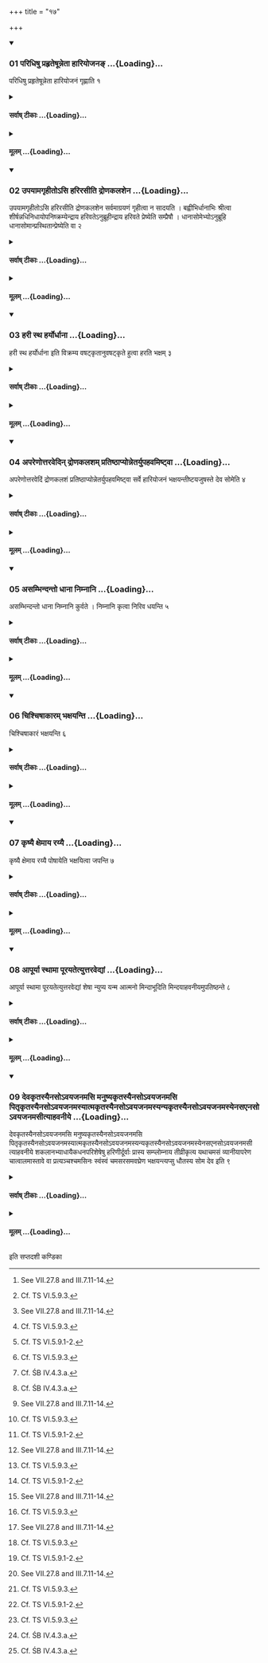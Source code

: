 +++
title = "१७"

+++

<div class="js_include" includetitle="true" newlevelforh1="3" unfilled url="/vedAH_yajuH/taittirIyam/sUtram/ApastambaH/shrautam/vishvAsa-prastutiH/13/17/01_paridhiShu_prahRteShUnnetA_hAriyojana~N.md">
<details open><summary><h3>01 परिधिषु प्रहृतेषून्नेता हारियोजनङ् ...{Loading}...</h3></summary>

परिधिषु प्रहृतेषून्नेता हारियोजनं गृह्णाति १
</details>
</div>
<div class="js_include collapsed" newlevelforh1="4" title="सर्वाष् टीकाः" unfilled url="/vedAH_yajuH/taittirIyam/sUtram/ApastambaH/shrautam/sarvASh_TIkAH/13/17/01_paridhiShu_prahRteShUnnetA_hAriyojana~N.md">
<details><summary><h4>सर्वाष् टीकाः ...{Loading}...</h4></summary>
<details><summary>थिते</summary>

1. After the enclosing sticks have been thrown (in the fire)[^1], the Unnetr takes the Hariyojana (-scoop).[^2]  

[^1]: See VII.27.8 and III.7.11-14.  

[^2]: Cf. TS VI.5.9.3.  
</details>
</details>
</div>
<div class="js_include collapsed" newlevelforh1="4" title="मूलम्" unfilled url="/vedAH_yajuH/taittirIyam/sUtram/ApastambaH/shrautam/mUlam/13/17/01_paridhiShu_prahRteShUnnetA_hAriyojana~N.md">
<details><summary><h4>मूलम् ...{Loading}...</h4></summary>

परिधिषु प्रहृतेषून्नेता हारियोजनं गृह्णाति १
</details>
</div>
<div class="js_include" includetitle="true" newlevelforh1="3" unfilled url="/vedAH_yajuH/taittirIyam/sUtram/ApastambaH/shrautam/vishvAsa-prastutiH/13/17/02_upayAmagRhIto-si_harirasIti_droNakalashena.md">
<details open><summary><h3>02 उपयामगृहीतोऽसि हरिरसीति द्रोणकलशेन ...{Loading}...</h3></summary>

उपयामगृहीतोऽसि हरिरसीति द्रोणकलशेन सर्वमाग्रयणं गृहीत्वा न सादयति । बह्वीभिर्धानाभिः श्रीत्वा शीर्षन्नधिनिधायोपनिष्क्रम्येन्द्राय हरिवतेऽनुब्रूहीन्द्राय हरिवते प्रेष्येति सम्प्रैषौ । धानासोमेभ्योऽनुब्रूहि धानासोमान्प्रस्थितान्प्रेष्येति वा २
</details>
</div>
<div class="js_include collapsed" newlevelforh1="4" title="सर्वाष् टीकाः" unfilled url="/vedAH_yajuH/taittirIyam/sUtram/ApastambaH/shrautam/sarvASh_TIkAH/13/17/02_upayAmagRhIto-si_harirasIti_droNakalashena.md">
<details><summary><h4>सर्वाष् टीकाः ...{Loading}...</h4></summary>
<details><summary>थिते</summary>

2. With upayāmagr̥hīto'si...[^1] having taken the entire (remaining quantity of Soma) in the Āgrayaṇa-vessel[^2] by means of (i.e. into) the Droṇakalaśa (the Adhvaryu) does not deposit it (on the mound). Having mixed many fried grains (in the Soma),[^3] having placed (the Droṇakalaśa) on the head,[^4] having stepped (towards the Āhavanīya), (he utters) the two orders, “Do you recite the introductory verse for Harivat Indra,” and “Do you order, (the Hotr̥ to recite the offering verse) for Indra Harivat", or “Do you recite the invitatory verse for (the offering of) Soma mixed with fried grains”[^5] and “Do you order (the Hotr̥ to recite the offering verse for the offering of) Soma mixed with fried grains started going towards Indra Harivat).[^6]"   

[^1]: See TS 1.4.28.a   

[^2]: Previously one third of the Soma-juice was taken each for the Savitr̥-scoop and the Pātnīvata-scoop: see XIII. 13.1; XIII. 14.7.
For this Sūtra cf. KS XXVIII.9; MS IV.7.4.   

[^3]: Cf. TS VI.5.9.1-2.  

[^4]: Cf. TS VI.5.9.3.  

[^5]: Cf. ŚB IV.4.3.a.  

[^6]: Cf. ŚB IV.4.3.a.  
</details>
</details>
</div>
<div class="js_include collapsed" newlevelforh1="4" title="मूलम्" unfilled url="/vedAH_yajuH/taittirIyam/sUtram/ApastambaH/shrautam/mUlam/13/17/02_upayAmagRhIto-si_harirasIti_droNakalashena.md">
<details><summary><h4>मूलम् ...{Loading}...</h4></summary>

उपयामगृहीतोऽसि हरिरसीति द्रोणकलशेन सर्वमाग्रयणं गृहीत्वा न सादयति । बह्वीभिर्धानाभिः श्रीत्वा शीर्षन्नधिनिधायोपनिष्क्रम्येन्द्राय हरिवतेऽनुब्रूहीन्द्राय हरिवते प्रेष्येति सम्प्रैषौ । धानासोमेभ्योऽनुब्रूहि धानासोमान्प्रस्थितान्प्रेष्येति वा २
</details>
</div>
<div class="js_include" includetitle="true" newlevelforh1="3" unfilled url="/vedAH_yajuH/taittirIyam/sUtram/ApastambaH/shrautam/vishvAsa-prastutiH/13/17/03_harI_stha_haryordhAnA.md">
<details open><summary><h3>03 हरी स्थ हर्योर्धाना ...{Loading}...</h3></summary>

हरी स्थ हर्योर्धाना इति विक्रम्य वषट्कृतानुवषट्कृते हुत्वा हरति भक्षम् ३
</details>
</div>
<div class="js_include collapsed" newlevelforh1="4" title="सर्वाष् टीकाः" unfilled url="/vedAH_yajuH/taittirIyam/sUtram/ApastambaH/shrautam/sarvASh_TIkAH/13/17/03_harI_stha_haryordhAnA.md">
<details><summary><h4>सर्वाष् टीकाः ...{Loading}...</h4></summary>
<details><summary>थिते</summary>

3. Having stepped out[^1] (and then) having made the libation with harī stha haryor dhānāḥ...[^2] after the Vaṣaṭ and subsequent Vaṣaṭ have been uttered,[^3] (the Unnetr̥) carries (the remnant into the Sadas) for consuming.   

[^1]: Cf. TS VI.5.9.3.  

[^2]: TS 1.4.28.b-c.  

[^3]: Cf. ŚB IV.4.3.9.   
</details>
</details>
</div>
<div class="js_include collapsed" newlevelforh1="4" title="मूलम्" unfilled url="/vedAH_yajuH/taittirIyam/sUtram/ApastambaH/shrautam/mUlam/13/17/03_harI_stha_haryordhAnA.md">
<details><summary><h4>मूलम् ...{Loading}...</h4></summary>

हरी स्थ हर्योर्धाना इति विक्रम्य वषट्कृतानुवषट्कृते हुत्वा हरति भक्षम् ३
</details>
</div>
<div class="js_include" includetitle="true" newlevelforh1="3" unfilled url="/vedAH_yajuH/taittirIyam/sUtram/ApastambaH/shrautam/vishvAsa-prastutiH/13/17/04_apareNottaravedin_droNakalasham_pratiShThApyonnetaryupahavamiShTvA.md">
<details open><summary><h3>04 अपरेणोत्तरवेदिन् द्रोणकलशम् प्रतिष्ठाप्योन्नेतर्युपहवमिष्ट्वा ...{Loading}...</h3></summary>

अपरेणोत्तरवेदिं द्रोणकलशं प्रतिष्ठाप्योन्नेतर्युपहवमिष्ट्वा सर्वे हारियोजनं भक्षयन्तीष्टयजुषस्ते देव सोमेति ४
</details>
</div>
<div class="js_include collapsed" newlevelforh1="4" title="सर्वाष् टीकाः" unfilled url="/vedAH_yajuH/taittirIyam/sUtram/ApastambaH/shrautam/sarvASh_TIkAH/13/17/04_apareNottaravedin_droNakalasham_pratiShThApyonnetaryupahavamiShTvA.md">
<details><summary><h4>सर्वाष् टीकाः ...{Loading}...</h4></summary>
<details><summary>थिते</summary>

4. After (the Unnets) has placed the Dronakalasa to the west of the Uttaravedi,[^1] having saught the invitation from the Unnetr̥[^2] they all drink the (remnant in the) Hāriyojana with iṣṭayajuṣaste deva soma...[^3]  

[^1]: See TS VI.5.9.4 and cp. Sūtra 8.  

[^2]: Cf. TS VI.5.9.4.  

[^3]: TS III.2.5.0.  
</details>
</details>
</div>
<div class="js_include collapsed" newlevelforh1="4" title="मूलम्" unfilled url="/vedAH_yajuH/taittirIyam/sUtram/ApastambaH/shrautam/mUlam/13/17/04_apareNottaravedin_droNakalasham_pratiShThApyonnetaryupahavamiShTvA.md">
<details><summary><h4>मूलम् ...{Loading}...</h4></summary>

अपरेणोत्तरवेदिं द्रोणकलशं प्रतिष्ठाप्योन्नेतर्युपहवमिष्ट्वा सर्वे हारियोजनं भक्षयन्तीष्टयजुषस्ते देव सोमेति ४
</details>
</div>
<div class="js_include" includetitle="true" newlevelforh1="3" unfilled url="/vedAH_yajuH/taittirIyam/sUtram/ApastambaH/shrautam/vishvAsa-prastutiH/13/17/05_asambhindanto_dhAnA_nimnAni.md">
<details open><summary><h3>05 असम्भिन्दन्तो धाना निम्नानि ...{Loading}...</h3></summary>

असम्भिन्दन्तो धाना निम्नानि कुर्वते । निम्नानि कृत्वा निरिव धयन्ति ५
</details>
</div>
<div class="js_include collapsed" newlevelforh1="4" title="सर्वाष् टीकाः" unfilled url="/vedAH_yajuH/taittirIyam/sUtram/ApastambaH/shrautam/sarvASh_TIkAH/13/17/05_asambhindanto_dhAnA_nimnAni.md">
<details><summary><h4>सर्वाष् टीकाः ...{Loading}...</h4></summary>
<details><summary>थिते</summary>

5. Without breaking them, they make the fried grains into small (particles).[^1] Having made small particles they swallow (them)[^2] as it were.  

[^1]: Cf. TS VI.5.9.3-4.  

[^2]: Cf. KS XXVII.9.  
</details>
</details>
</div>
<div class="js_include collapsed" newlevelforh1="4" title="मूलम्" unfilled url="/vedAH_yajuH/taittirIyam/sUtram/ApastambaH/shrautam/mUlam/13/17/05_asambhindanto_dhAnA_nimnAni.md">
<details><summary><h4>मूलम् ...{Loading}...</h4></summary>

असम्भिन्दन्तो धाना निम्नानि कुर्वते । निम्नानि कृत्वा निरिव धयन्ति ५
</details>
</div>
<div class="js_include" includetitle="true" newlevelforh1="3" unfilled url="/vedAH_yajuH/taittirIyam/sUtram/ApastambaH/shrautam/vishvAsa-prastutiH/13/17/06_chishchiShAkAram_bhaxayanti.md">
<details open><summary><h3>06 चिश्चिषाकारम् भक्षयन्ति ...{Loading}...</h3></summary>

चिश्चिषाकारं भक्षयन्ति ६
</details>
</div>
<div class="js_include collapsed" newlevelforh1="4" title="सर्वाष् टीकाः" unfilled url="/vedAH_yajuH/taittirIyam/sUtram/ApastambaH/shrautam/sarvASh_TIkAH/13/17/06_chishchiShAkAram_bhaxayanti.md">
<details><summary><h4>सर्वाष् टीकाः ...{Loading}...</h4></summary>
<details><summary>थिते</summary>

6. They eat (the fried grains) making the sound ciṣ ciṣ.  
</details>
</details>
</div>
<div class="js_include collapsed" newlevelforh1="4" title="मूलम्" unfilled url="/vedAH_yajuH/taittirIyam/sUtram/ApastambaH/shrautam/mUlam/13/17/06_chishchiShAkAram_bhaxayanti.md">
<details><summary><h4>मूलम् ...{Loading}...</h4></summary>

चिश्चिषाकारं भक्षयन्ति ६
</details>
</div>
<div class="js_include" includetitle="true" newlevelforh1="3" unfilled url="/vedAH_yajuH/taittirIyam/sUtram/ApastambaH/shrautam/vishvAsa-prastutiH/13/17/07_kRShyai_xemAya_rayyai.md">
<details open><summary><h3>07 कृष्यै क्षेमाय रय्यै ...{Loading}...</h3></summary>

कृष्यै क्षेमाय रय्यै पोषायेति भक्षयित्वा जपन्ति ७
</details>
</div>
<div class="js_include collapsed" newlevelforh1="4" title="सर्वाष् टीकाः" unfilled url="/vedAH_yajuH/taittirIyam/sUtram/ApastambaH/shrautam/sarvASh_TIkAH/13/17/07_kRShyai_xemAya_rayyai.md">
<details><summary><h4>सर्वाष् टीकाः ...{Loading}...</h4></summary>
<details><summary>थिते</summary>

7. Having eaten they mutter krsyai ksemāya rayyai pos āya.1  

[^1]: Cp. MS IV.7.4.   
</details>
</details>
</div>
<div class="js_include collapsed" newlevelforh1="4" title="मूलम्" unfilled url="/vedAH_yajuH/taittirIyam/sUtram/ApastambaH/shrautam/mUlam/13/17/07_kRShyai_xemAya_rayyai.md">
<details><summary><h4>मूलम् ...{Loading}...</h4></summary>

कृष्यै क्षेमाय रय्यै पोषायेति भक्षयित्वा जपन्ति ७
</details>
</div>
<div class="js_include" includetitle="true" newlevelforh1="3" unfilled url="/vedAH_yajuH/taittirIyam/sUtram/ApastambaH/shrautam/vishvAsa-prastutiH/13/17/08_ApUryA_sthAmA_pUrayatetyuttaravedyAM.md">
<details open><summary><h3>08 आपूर्या स्थामा पूरयतेत्युत्तरवेद्यां ...{Loading}...</h3></summary>

आपूर्या स्थामा पूरयतेत्युत्तरवेद्यां शेषा न्युप्य यन्म आत्मनो मिन्दाभूदिति मिन्दयाहवनीयमुपतिष्ठन्ते ८
</details>
</div>
<div class="js_include collapsed" newlevelforh1="4" title="सर्वाष् टीकाः" unfilled url="/vedAH_yajuH/taittirIyam/sUtram/ApastambaH/shrautam/sarvASh_TIkAH/13/17/08_ApUryA_sthAmA_pUrayatetyuttaravedyAM.md">
<details><summary><h4>सर्वाष् टीकाः ...{Loading}...</h4></summary>
<details><summary>थिते</summary>

8. Having poured the remaining (fried grains) upon the Uttaravedi[^1] with āpāryā sthā mā[^2], they stand near the Āhavanīya praising it with the Mindā (-verse) beginning with yanma ātmano mindābhūt.[^3]   

[^1]: See TS VI.5.9.4.   

[^2]: TS III.2.5.p.  

[^3]: TS III.2.5.n.  
</details>
</details>
</div>
<div class="js_include collapsed" newlevelforh1="4" title="मूलम्" unfilled url="/vedAH_yajuH/taittirIyam/sUtram/ApastambaH/shrautam/mUlam/13/17/08_ApUryA_sthAmA_pUrayatetyuttaravedyAM.md">
<details><summary><h4>मूलम् ...{Loading}...</h4></summary>

आपूर्या स्थामा पूरयतेत्युत्तरवेद्यां शेषा न्युप्य यन्म आत्मनो मिन्दाभूदिति मिन्दयाहवनीयमुपतिष्ठन्ते ८
</details>
</div>
<div class="js_include" includetitle="true" newlevelforh1="3" unfilled url="/vedAH_yajuH/taittirIyam/sUtram/ApastambaH/shrautam/vishvAsa-prastutiH/13/17/09_devakRtasyainaso-vayajanamasi.md">
<details open><summary><h3>09 देवकृतस्यैनसोऽवयजनमसि मनुष्यकृतस्यैनसोऽवयजनमसि पितृकृतस्यैनसोऽवयजनमस्यात्मकृतस्यैनसोऽवयजनमस्यन्यकृतस्यैनसोऽवयजनमस्येनसएनसोऽवयजनमसीत्याहवनीये ...{Loading}...</h3></summary>

देवकृतस्यैनसोऽवयजनमसि मनुष्यकृतस्यैनसोऽवयजनमसि पितृकृतस्यैनसोऽवयजनमस्यात्मकृतस्यैनसोऽवयजनमस्यन्यकृतस्यैनसोऽवयजनमस्येनसएनसोऽवयजनमसीत्याहवनीये शकलानभ्याधायैकधनपरिशेषेषु हरिणीर्दूर्वाः प्रास्य सम्प्लोम्नाय तीव्रीकृत्य यथाचमसं व्यानीयापरेण चात्वालमास्तावे वा प्रत्यञ्चश्चमसिनः स्वंस्वं चमसरसमवघ्रेण भक्षयन्त्यप्सु धौतस्य सोम देव इति ९
</details>
</div>
<div class="js_include collapsed" newlevelforh1="4" title="सर्वाष् टीकाः" unfilled url="/vedAH_yajuH/taittirIyam/sUtram/ApastambaH/shrautam/sarvASh_TIkAH/13/17/09_devakRtasyainaso-vayajanamasi.md">
<details><summary><h4>सर्वाष् टीकाः ...{Loading}...</h4></summary>
<details><summary>थिते</summary>

9. Having thrown splinters on the Āhavanīya[^1] with devakr̥tasyainasaḥ...[^2] having put green Dūrva (-grass-blades) in the remnants of the Ekadhana (-water),[^3] having kneaded (the mixture),[^4] having made it strong, having poured it into their respective goblets, the Camasins (goblet-holders) sitting down to the west of the Cātvāla (pit), or in the Āstāva,[^5] with their faces to the west, drink the (contents from their) own goblet with apsu dhautasya soma devaḥ...[^6]  

[^1]: KB XVII.7.  

[^2]: One splinter with one formula. For the formulae see TS III.2.5.w and VS VIII. 13.  

[^3]: Cf. KB XVII.8.   

[^4]: Cp. VIII. 16.2.  

[^5]: The place where Bahṣpavapāna-stotra was sung. 6. TS III.2.5.x. For this Sutra cp. SB IV.4.3.13.
</details>
</details>
</div>
<div class="js_include collapsed" newlevelforh1="4" title="मूलम्" unfilled url="/vedAH_yajuH/taittirIyam/sUtram/ApastambaH/shrautam/mUlam/13/17/09_devakRtasyainaso-vayajanamasi.md">
<details><summary><h4>मूलम् ...{Loading}...</h4></summary>

देवकृतस्यैनसोऽवयजनमसि मनुष्यकृतस्यैनसोऽवयजनमसि पितृकृतस्यैनसोऽवयजनमस्यात्मकृतस्यैनसोऽवयजनमस्यन्यकृतस्यैनसोऽवयजनमस्येनसएनसोऽवयजनमसीत्याहवनीये शकलानभ्याधायैकधनपरिशेषेषु हरिणीर्दूर्वाः प्रास्य सम्प्लोम्नाय तीव्रीकृत्य यथाचमसं व्यानीयापरेण चात्वालमास्तावे वा प्रत्यञ्चश्चमसिनः स्वंस्वं चमसरसमवघ्रेण भक्षयन्त्यप्सु धौतस्य सोम देव इति ९
</details>
</div>

  
इति सप्तदशी कण्डिका 
